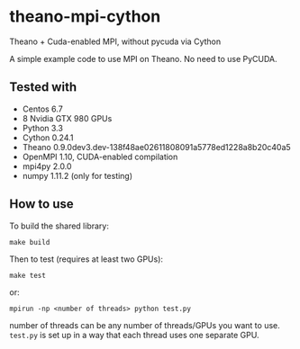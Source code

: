 # theano-mpi-cython
Theano + Cuda-enabled MPI, without pycuda via Cython

A simple example code to use MPI on Theano. No need to use PyCUDA.

## Tested with
* Centos 6.7
* 8 Nvidia GTX 980 GPUs
* Python 3.3
* Cython 0.24.1
* Theano 0.9.0dev3.dev-138f48ae02611808091a5778ed1228a8b20c40a5
* OpenMPI 1.10, CUDA-enabled compilation
* mpi4py 2.0.0
* numpy 1.11.2 (only for testing)

## How to use
To build the shared library:
```
make build
```

Then to test (requires at least two GPUs): 
```
make test 
```

or: 
```
mpirun -np <number of threads> python test.py
```
number of threads can be any number of threads/GPUs you want to use. 
`test.py` is set up in a way that each thread uses one separate GPU.
